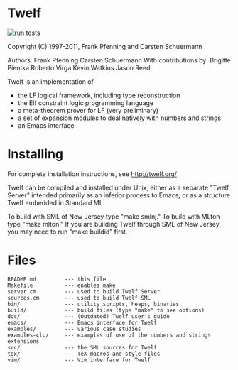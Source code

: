 Twelf
=====
[![run tests](https://github.com/standardml/twelf/actions/workflows/run-tests.yml/badge.svg?branch=main)](https://github.com/standardml/twelf/actions/workflows/run-tests.yml)

Copyright (C) 1997-2011, Frank Pfenning and Carsten Schuermann

Authors: Frank Pfenning
         Carsten Schuermann
With contributions by:
         Brigitte Pientka
         Roberto Virga
         Kevin Watkins
         Jason Reed

Twelf is an implementation of

 - the LF logical framework, including type reconstruction
 - the Elf constraint logic programming language
 - a meta-theorem prover for LF (very preliminary)
 - a set of expansion modules to deal natively with numbers and strings
 - an Emacs interface

Installing
==========

For complete installation instructions, see http://twelf.org/

Twelf can be compiled and installed under Unix, either as a separate
"Twelf Server" intended primarily as an inferior process to Emacs, or as
a structure Twelf embedded in Standard ML.

To build with SML of New Jersey type "make smlnj." To build with MLton type
"make mlton." If you are building Twelf through SML of New Jersey, you may need
to run "make buildid" first.

Files
=====

    README.md         --- this file
    Makefile          --- enables make
    server.cm         --- used to build Twelf Server
    sources.cm        --- used to build Twelf SML
    bin/              --- utility scripts, heaps, binaries
    build/            --- build files (type "make" to see options)
    doc/              --- (Outdated) Twelf user's guide
    emacs/            --- Emacs interface for Twelf
    examples/         --- various case studies
    examples-clp/     --- examples of use of the numbers and strings extensions
    src/              --- the SML sources for Twelf
    tex/              --- TeX macros and style files
    vim/              --- Vim interface for Twelf
